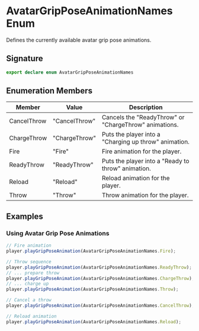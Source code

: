 # AvatarGripPoseAnimationNames Enum

Defines the currently available avatar grip pose animations.

## Signature

```typescript
export declare enum AvatarGripPoseAnimationNames
```

## Enumeration Members

| Member | Value | Description |
|---------|--------|-------------|
| CancelThrow | "CancelThrow" | Cancels the "ReadyThrow" or "ChargeThrow" animations. |
| ChargeThrow | "ChargeThrow" | Puts the player into a "Charging up throw" animation. |
| Fire | "Fire" | Fire animation for the player. |
| ReadyThrow | "ReadyThrow" | Puts the player into a "Ready to throw" animation. |
| Reload | "Reload" | Reload animation for the player. |
| Throw | "Throw" | Throw animation for the player. |

## Examples

### Using Avatar Grip Pose Animations

```typescript
// Fire animation
player.playGripPoseAnimation(AvatarGripPoseAnimationNames.Fire);

// Throw sequence
player.playGripPoseAnimation(AvatarGripPoseAnimationNames.ReadyThrow);
// ... prepare throw
player.playGripPoseAnimation(AvatarGripPoseAnimationNames.ChargeThrow);
// ... charge up
player.playGripPoseAnimation(AvatarGripPoseAnimationNames.Throw);

// Cancel a throw
player.playGripPoseAnimation(AvatarGripPoseAnimationNames.CancelThrow);

// Reload animation
player.playGripPoseAnimation(AvatarGripPoseAnimationNames.Reload);
```